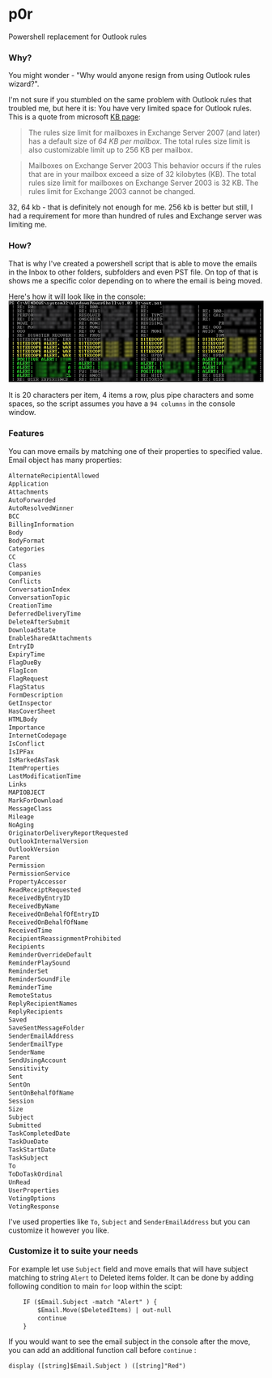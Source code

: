 p0r
===

Powershell replacement for Outlook rules

### Why?

You might wonder - "Why would anyone resign from using Outlook rules wizard?". 

I'm not sure if you stumbled on the same problem with Outlook rules that troubled me, but here it is:
You have very limited space for Outlook rules. This is a quote from microsoft [KB page](http://support.microsoft.com/kb/886616):

> The rules size limit for mailboxes in Exchange Server 2007 (and later) has a default size of *64 KB per mailbox*. The total rules size limit is also customizable limit up to 256 KB per mailbox.

> Mailboxes on Exchange Server 2003
This behavior occurs if the rules that are in your mailbox exceed a size of 32 kilobytes (KB). The total rules size limit for mailboxes on Exchange Server 2003 is 32 KB. The rules limit for Exchange 2003 cannot be changed.


32, 64 kb - that is definitely not enough for me. 256 kb is better but still, I had a requirement for more than hundred of rules and Exchange server was limiting me.

### How?

That is why I've created a powershell script that is able to move the emails in the Inbox to other folders, subfolders and even PST file. On top of that is shows me a specific color depending on to where the email is being moved.

Here's how it will look like in the console:
![powershell outlook rules](https://raw.githubusercontent.com/mnmnc/img/master/powershell_rules.png)

It is 20 characters per item, 4 items a row, plus pipe characters and some spaces, so the script assumes you have a `94 columns` in the console window.

### Features

You can move emails by matching one of their properties to specified value. Email object has many properties:

``` Actions
AlternateRecipientAllowed
Application
Attachments
AutoForwarded
AutoResolvedWinner
BCC
BillingInformation
Body
BodyFormat
Categories
CC
Class
Companies
Conflicts
ConversationIndex
ConversationTopic
CreationTime
DeferredDeliveryTime
DeleteAfterSubmit
DownloadState
EnableSharedAttachments
EntryID
ExpiryTime
FlagDueBy
FlagIcon
FlagRequest
FlagStatus
FormDescription
GetInspector
HasCoverSheet
HTMLBody
Importance
InternetCodepage
IsConflict
IsIPFax
IsMarkedAsTask
ItemProperties
LastModificationTime
Links
MAPIOBJECT
MarkForDownload
MessageClass
Mileage
NoAging
OriginatorDeliveryReportRequested
OutlookInternalVersion
OutlookVersion
Parent
Permission
PermissionService
PropertyAccessor
ReadReceiptRequested
ReceivedByEntryID
ReceivedByName
ReceivedOnBehalfOfEntryID
ReceivedOnBehalfOfName
ReceivedTime
RecipientReassignmentProhibited
Recipients
ReminderOverrideDefault
ReminderPlaySound
ReminderSet
ReminderSoundFile
ReminderTime
RemoteStatus
ReplyRecipientNames
ReplyRecipients
Saved
SaveSentMessageFolder
SenderEmailAddress
SenderEmailType
SenderName
SendUsingAccount
Sensitivity
Sent
SentOn
SentOnBehalfOfName
Session
Size
Subject
Submitted
TaskCompletedDate
TaskDueDate
TaskStartDate
TaskSubject
To
ToDoTaskOrdinal
UnRead
UserProperties
VotingOptions
VotingResponse
```

I've used properties like `To`, `Subject` and `SenderEmailAddress` but you can customize it however you like.

### Customize it to suite your needs

For example let use `Subject` field and move emails that will have subject matching to string `Alert` to Deleted items folder. It can be done by adding following condition to main `for` loop within the scipt:

```
    IF ($Email.Subject -match "Alert" ) {
        $Email.Move($DeletedItems) | out-null
        continue
    }
```
If you would want to see the email subject in the console after the move, you can add an additional function call before `continue` :

```
display ([string]$Email.Subject ) ([string]"Red")
```

